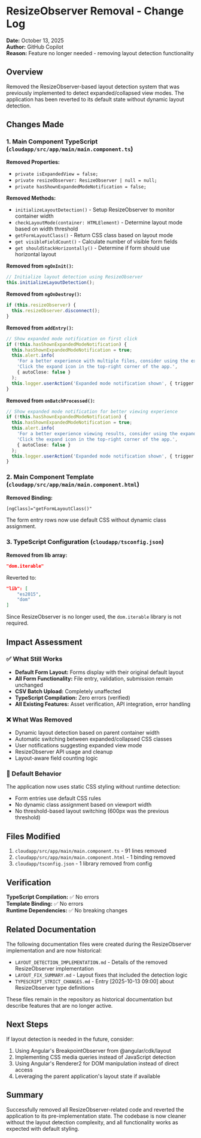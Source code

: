 # ResizeObserver Removal - Change Log

**Date:** October 13, 2025  
**Author:** GitHub Copilot  
**Reason:** Feature no longer needed - removing layout detection functionality

## Overview

Removed the ResizeObserver-based layout detection system that was previously implemented to detect expanded/collapsed view modes. The application has been reverted to its default state without dynamic layout detection.

## Changes Made

### 1. Main Component TypeScript (`cloudapp/src/app/main/main.component.ts`)

**Removed Properties:**
- `private isExpandedView = false;`
- `private resizeObserver: ResizeObserver | null = null;`
- `private hasShownExpandedModeNotification = false;`

**Removed Methods:**
- `initializeLayoutDetection()` - Setup ResizeObserver to monitor container width
- `checkLayoutMode(container: HTMLElement)` - Determine layout mode based on width threshold
- `getFormLayoutClass()` - Return CSS class based on layout mode
- `get visibleFieldCount()` - Calculate number of visible form fields
- `get shouldStackHorizontally()` - Determine if form should use horizontal layout

**Removed from `ngOnInit()`:**
```typescript
// Initialize layout detection using ResizeObserver
this.initializeLayoutDetection();
```

**Removed from `ngOnDestroy()`:**
```typescript
if (this.resizeObserver) {
  this.resizeObserver.disconnect();
}
```

**Removed from `addEntry()`:**
```typescript
// Show expanded mode notification on first click
if (!this.hasShownExpandedModeNotification) {
  this.hasShownExpandedModeNotification = true;
  this.alert.info(
    'For a better experience with multiple files, consider using the expanded view mode. ' +
    'Click the expand icon in the top-right corner of the app.',
    { autoClose: false }
  );
  this.logger.userAction('Expanded mode notification shown', { trigger: 'addEntry' });
}
```

**Removed from `onBatchProcessed()`:**
```typescript
// Show expanded mode notification for better viewing experience
if (!this.hasShownExpandedModeNotification) {
  this.hasShownExpandedModeNotification = true;
  this.alert.info(
    'For a better experience viewing results, consider using the expanded view mode. ' +
    'Click the expand icon in the top-right corner of the app.',
    { autoClose: false }
  );
  this.logger.userAction('Expanded mode notification shown', { trigger: 'csvUpload' });
}
```

### 2. Main Component Template (`cloudapp/src/app/main/main.component.html`)

**Removed Binding:**
```html
[ngClass]="getFormLayoutClass()"
```

The form entry rows now use default CSS without dynamic class assignment.

### 3. TypeScript Configuration (`cloudapp/tsconfig.json`)

**Removed from lib array:**
```json
"dom.iterable"
```

Reverted to:
```json
"lib": [
    "es2015",
    "dom"
]
```

Since ResizeObserver is no longer used, the `dom.iterable` library is not required.

## Impact Assessment

### ✅ What Still Works

- **Default Form Layout:** Forms display with their original default layout
- **All Form Functionality:** File entry, validation, submission remain unchanged
- **CSV Batch Upload:** Completely unaffected
- **TypeScript Compilation:** Zero errors (verified)
- **All Existing Features:** Asset verification, API integration, error handling

### ❌ What Was Removed

- Dynamic layout detection based on parent container width
- Automatic switching between expanded/collapsed CSS classes
- User notifications suggesting expanded view mode
- ResizeObserver API usage and cleanup
- Layout-aware field counting logic

### 🎯 Default Behavior

The application now uses static CSS styling without runtime detection:
- Form entries use default CSS rules
- No dynamic class assignment based on viewport width
- No threshold-based layout switching (600px was the previous threshold)

## Files Modified

1. `cloudapp/src/app/main/main.component.ts` - 91 lines removed
2. `cloudapp/src/app/main/main.component.html` - 1 binding removed
3. `cloudapp/tsconfig.json` - 1 library removed from config

## Verification

**TypeScript Compilation:** ✅ No errors  
**Template Binding:** ✅ No errors  
**Runtime Dependencies:** ✅ No breaking changes

## Related Documentation

The following documentation files were created during the ResizeObserver implementation and are now historical:

- `LAYOUT_DETECTION_IMPLEMENTATION.md` - Details of the removed ResizeObserver implementation
- `LAYOUT_FIX_SUMMARY.md` - Layout fixes that included the detection logic
- `TYPESCRIPT_STRICT_CHANGES.md` - Entry [2025-10-13 09:00] about ResizeObserver type definitions

These files remain in the repository as historical documentation but describe features that are no longer active.

## Next Steps

If layout detection is needed in the future, consider:
1. Using Angular's BreakpointObserver from @angular/cdk/layout
2. Implementing CSS media queries instead of JavaScript detection
3. Using Angular's Renderer2 for DOM manipulation instead of direct access
4. Leveraging the parent application's layout state if available

## Summary

Successfully removed all ResizeObserver-related code and reverted the application to its pre-implementation state. The codebase is now cleaner without the layout detection complexity, and all functionality works as expected with default styling.
